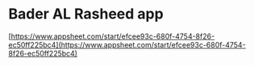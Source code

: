 # Bader AL Rasheed app

[https://www.appsheet.com/start/efcee93c-680f-4754-8f26-ec50ff225bc4](https://www.appsheet.com/start/efcee93c-680f-4754-8f26-ec50ff225bc4)
